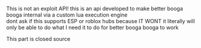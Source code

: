 This is not an exploit API! this is an api developed to make better booga booga internal via a custom lua execution engine
</br> dont ask if this supports ESP or roblox hubs because IT WONT it literally will only be able to do what I need it to do for better booga booga to work

This part is closed source
